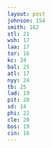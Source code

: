 ```yaml
---
layout: post
johnson: 154
smith: 162
stl: 21
wsh: 17
laa: 17
tor: 16
kc: 24
bal: 25
atl: 17
nyy: 24
tb: 25
lad: 19
pit: 20
sd: 14
phi: 22
cle: 20
bos: 19
cin: 16
---
```


